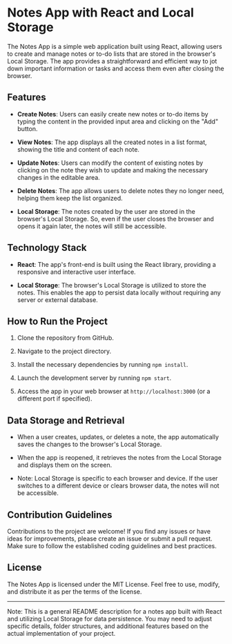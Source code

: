 # Notes App with React and Local Storage

The Notes App is a simple web application built using React, allowing users to create and manage notes or to-do lists that are stored in the browser's Local Storage. The app provides a straightforward and efficient way to jot down important information or tasks and access them even after closing the browser.

## Features

- **Create Notes**: Users can easily create new notes or to-do items by typing the content in the provided input area and clicking on the "Add" button.

- **View Notes**: The app displays all the created notes in a list format, showing the title and content of each note.

- **Update Notes**: Users can modify the content of existing notes by clicking on the note they wish to update and making the necessary changes in the editable area.

- **Delete Notes**: The app allows users to delete notes they no longer need, helping them keep the list organized.

- **Local Storage**: The notes created by the user are stored in the browser's Local Storage. So, even if the user closes the browser and opens it again later, the notes will still be accessible.

## Technology Stack

- **React**: The app's front-end is built using the React library, providing a responsive and interactive user interface.

- **Local Storage**: The browser's Local Storage is utilized to store the notes. This enables the app to persist data locally without requiring any server or external database.

## How to Run the Project

1. Clone the repository from GitHub.

2. Navigate to the project directory.

3. Install the necessary dependencies by running `npm install`.

4. Launch the development server by running `npm start`.

5. Access the app in your web browser at `http://localhost:3000` (or a different port if specified).

## Data Storage and Retrieval

- When a user creates, updates, or deletes a note, the app automatically saves the changes to the browser's Local Storage.

- When the app is reopened, it retrieves the notes from the Local Storage and displays them on the screen.

- Note: Local Storage is specific to each browser and device. If the user switches to a different device or clears browser data, the notes will not be accessible.

## Contribution Guidelines

Contributions to the project are welcome! If you find any issues or have ideas for improvements, please create an issue or submit a pull request. Make sure to follow the established coding guidelines and best practices.

## License

The Notes App is licensed under the MIT License. Feel free to use, modify, and distribute it as per the terms of the license.

---

Note: This is a general README description for a notes app built with React and utilizing Local Storage for data persistence. You may need to adjust specific details, folder structures, and additional features based on the actual implementation of your project.
